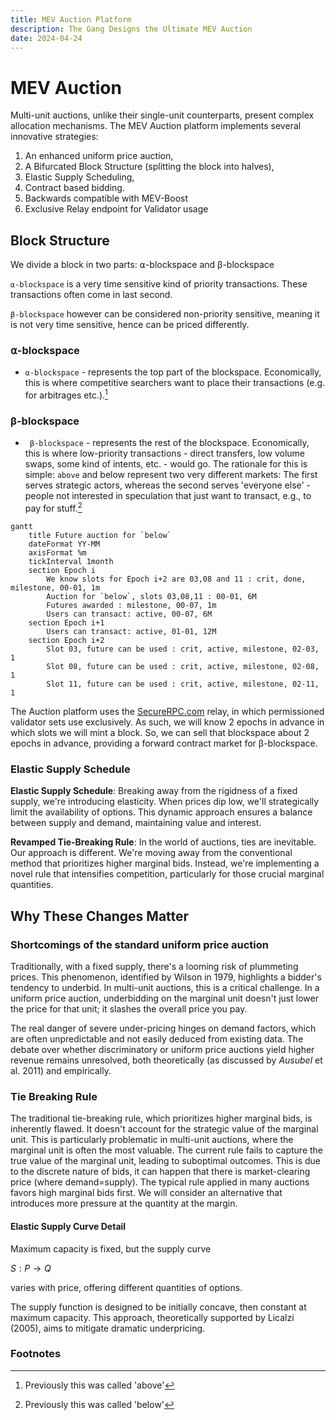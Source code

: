 ```yaml
---
title: MEV Auction Platform
description: The Gang Designs the Ultimate MEV Auction
date: 2024-04-24
---
```


# MEV Auction

Multi-unit auctions, unlike their single-unit counterparts, present complex
allocation mechanisms. The MEV Auction platform implements several innovative
strategies:

1. An enhanced uniform price auction,
2. A Bifurcated Block Structure (splitting the block into halves),
3. Elastic Supply Scheduling,
4. Contract based bidding.
5. Backwards compatible with MEV-Boost
6. Exclusive Relay endpoint for Validator usage

## Block Structure

We divide a block in two parts: ⍺-blockspace and β-blockspace

`⍺-blockspace` is a very time sensitive kind of priority transactions. These
transactions often come in last second.

`β-blockspace` however can be considered non-priority sensitive, meaning it is
not very time sensitive, hence can be priced differently.

### ⍺-blockspace

-   `⍺-blockspace` - represents the top part of the blockspace. Economically,
    this is where competitive searchers want to place their transactions (e.g.
    for arbitrages etc.).[^1]

### β-blockspace

-   ` β-blockspace` - represents the rest of the blockspace. Economically, this
    is where low-priority transactions - direct transfers, low volume swaps,
    some kind of intents, etc. - would go. The rationale for this is simple:
    `above` and below represent two very different markets: The first serves
    strategic actors, whereas the second serves 'everyone else' - people not
    interested in speculation that just want to transact, e.g., to pay for
    stuff.[^2]

```mermaid
gantt
    title Future auction for `below`
    dateFormat YY-MM
    axisFormat %m
    tickInterval 1month
    section Epoch i
        We know slots for Epoch i+2 are 03,08 and 11 : crit, done, milestone, 00-01, 1m
        Auction for `below`, slots 03,08,11 : 00-01, 6M
        Futures awarded : milestone, 00-07, 1m
        Users can transact: active, 00-07, 6M
    section Epoch i+1
        Users can transact: active, 01-01, 12M
    section Epoch i+2
        Slot 03, future can be used : crit, active, milestone, 02-03, 1
        Slot 08, future can be used : crit, active, milestone, 02-08, 1
        Slot 11, future can be used : crit, active, milestone, 02-11, 1
```

The Auction platform uses the [SecureRPC.com](https://securerpc.com) relay, in
which permissioned validator sets use exclusively. As such, we will know 2
epochs in advance in which slots we will mint a block. So, we can sell that
blockspace about 2 epochs in advance, providing a forward contract market for
β-blockspace.

### Elastic Supply Schedule

**Elastic Supply Schedule**: Breaking away from the rigidness of a fixed supply,
we're introducing elasticity. When prices dip low, we'll strategically limit the
availability of options. This dynamic approach ensures a balance between supply
and demand, maintaining value and interest.

**Revamped Tie-Breaking Rule**: In the world of auctions, ties are inevitable.
Our approach is different. We're moving away from the conventional method that
prioritizes higher marginal bids. Instead, we're implementing a novel rule that
intensifies competition, particularly for those crucial marginal quantities.

## Why These Changes Matter

### Shortcomings of the standard uniform price auction

Traditionally, with a fixed supply, there's a looming risk of plummeting prices.
This phenomenon, identified by Wilson in 1979, highlights a bidder's tendency to
underbid. In multi-unit auctions, this is a critical challenge. In a uniform
price auction, underbidding on the marginal unit doesn't just lower the price
for that unit; it slashes the overall price you pay.

The real danger of severe under-pricing hinges on demand factors, which are
often unpredictable and not easily deduced from existing data. The debate over
whether discriminatory or uniform price auctions yield higher revenue remains
unresolved, both theoretically (as discussed by _Ausubel_ et al. 2011) and
empirically.

### Tie Breaking Rule

The traditional tie-breaking rule, which prioritizes higher marginal bids, is
inherently flawed. It doesn't account for the strategic value of the marginal
unit. This is particularly problematic in multi-unit auctions, where the
marginal unit is often the most valuable. The current rule fails to capture the
true value of the marginal unit, leading to suboptimal outcomes. This is due to
the discrete nature of bids, it can happen that there is market-clearing price
(where demand=supply). The typical rule applied in many auctions favors high
marginal bids first. We will consider an alternative that introduces more
pressure at the quantity at the margin.

#### Elastic Supply Curve Detail

Maximum capacity is fixed, but the supply curve

$S:P→Q$

varies with price, offering different quantities of options.

The supply function is designed to be initially concave, then constant at
maximum capacity. This approach, theoretically supported by Licalzi (2005), aims
to mitigate dramatic underpricing.

### Footnotes

[^1]: Previously this was called 'above'
[^2]: Previously this was called 'below'
